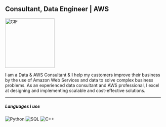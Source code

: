 ## Consultant, Data Engineer | AWS

<img align="center" alt="GIF" height="160px" src="https://i.pinimg.com/originals/58/72/58/58725865c95fe20cfc595725fca0d6a3.gif" />


I am a Data & AWS Consultant &  I help my customers improve their business by the use of Amazon Web Services and data to solve complex business problems. As an experienced data consultant and AWS professional, I excel at designing and implementing scalable and cost-effective solutions.

---

##### Languages I use

![Python](https://img.shields.io/badge/-Python-000000?style=flat&logo=python)
![SQL](https://img.shields.io/badge/-SQL-000000?style=flat&logo=postgresql)
![C++](https://img.shields.io/badge/-C++-000000?style=flat&logo=c%2B%2B)
